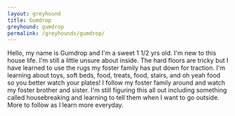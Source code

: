 ```yaml
---
layout: greyhound
title: Gumdrop
greyhound: gumdrop
permalink: /greyhounds/gumdrop/
---
```


Hello, my name is Gumdrop and I'm a sweet 1 1/2 yrs old. I'm new to this house life. I'm still a little unsure about inside. The hard floors are tricky but I have learned to use the rugs my foster family has put down for traction. I'm learning about toys, soft beds, food, treats, food, stairs, and oh yeah food so you better watch your plates! I follow my foster family around and watch my foster brother and sister. I'm still figuring this all out including something called housebreaking and learning to tell them when I want to go outside. More to follow as I learn more everyday.

<div class="col-md-6">
<div class="fb-post" data-href="https://www.facebook.com/greyhoundpetscentraltexas/posts/10155695876438572:0" data-width="auto" data-show-text="true"></div>
</div>

<div class="col-md-6">
<div class="fb-post" data-href="https://www.facebook.com/greyhoundpetscentraltexas/posts/10155762619113572:0" data-width="auto" data-show-text="true"></div>
</div>
